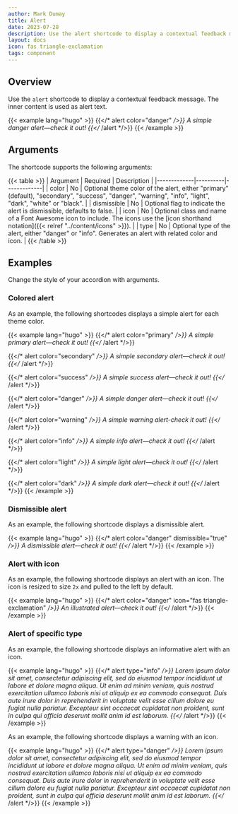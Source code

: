 ```yaml
---
author: Mark Dumay
title: Alert
date: 2023-07-28
description: Use the alert shortcode to display a contextual feedback message.
layout: docs
icon: fas triangle-exclamation
tags: component
---
```


## Overview

Use the `alert` shortcode to display a contextual feedback message. The inner content is used as alert text.

<!-- markdownlint-disable MD037 -->
{{< example lang="hugo" >}}
{{</* alert color="danger" */>}}
    A simple danger alert—check it out!
{{</* /alert */>}}
{{< /example >}}
<!-- markdownlint-enable MD037 -->

## Arguments

The shortcode supports the following arguments:

{{< table >}}
| Argument    | Required | Description |
|-------------|----------|-------------|
| color       | No  | Optional theme color of the alert, either "primary" (default), "secondary", "success", "danger",  "warning", "info", "light", "dark", "white" or "black". |
| dismissible | No  | Optional flag to indicate the alert is dismissible, defaults to false. |
| icon        | No  | Optional class and name of a Font Awesome icon to include. The icons use the [icon shorthand notation]({{< relref "../content/icons" >}}). |
| type        | No  | Optional type of the alert, either "danger" or "info". Generates an alert with related color and icon. |
{{< /table >}}

## Examples

Change the style of your accordion with arguments.

### Colored alert

As an example, the following shortcodes displays a simple alert for each theme color.

<!-- markdownlint-disable MD037 -->
{{< example lang="hugo" >}}
{{</* alert color="primary" */>}}
    A simple primary alert—check it out!
{{</* /alert */>}}

{{</* alert color="secondary" */>}}
    A simple secondary alert—check it out!
{{</* /alert */>}}

{{</* alert color="success" */>}}
    A simple success alert—check it out!
{{</* /alert */>}}

{{</* alert color="danger" */>}}
    A simple danger alert—check it out!
{{</* /alert */>}}

{{</* alert color="warning" */>}}
    A simple warning alert-check it out!
{{</* /alert */>}}

{{</* alert color="info" */>}}
    A simple info alert—check it out!
{{</* /alert */>}}

{{</* alert color="light" */>}}
    A simple light alert—check it out!
{{</* /alert */>}}

{{</* alert color="dark" */>}}
    A simple dark alert—check it out!
{{</* /alert */>}}
{{< /example >}}
<!-- markdownlint-enable MD037 -->

### Dismissible alert

As an example, the following shortcode displays a dismissible alert.

<!-- markdownlint-disable MD037 -->
{{< example lang="hugo" >}}
{{</* alert color="danger" dismissible="true" */>}}
    A dismissible alert—check it out!
{{</* /alert */>}}
{{< /example >}}
<!-- markdownlint-enable MD037 -->

### Alert with icon

As an example, the following shortcode displays an alert with an icon. The icon is resized to size `2x` and pulled to the left by default.

<!-- markdownlint-disable MD037 -->
{{< example lang="hugo" >}}
{{</* alert color="danger" icon="fas triangle-exclamation" */>}}
    An illustrated alert—check it out!
{{</* /alert */>}}
{{< /example >}}
<!-- markdownlint-enable MD037 -->

### Alert of specific type

As an example, the following shortcode displays an informative alert with an icon.

<!-- markdownlint-disable MD037 -->
{{< example lang="hugo" >}}
{{</* alert type="info" */>}}
Lorem ipsum dolor sit amet, consectetur adipiscing elit, sed do eiusmod tempor incididunt
ut labore et dolore magna aliqua. Ut enim ad minim veniam, quis nostrud exercitation
ullamco laboris nisi ut aliquip ex ea commodo consequat. Duis aute irure dolor in
reprehenderit in voluptate velit esse cillum dolore eu fugiat nulla pariatur. Excepteur
sint occaecat cupidatat non proident, sunt in culpa qui officia deserunt mollit anim id
est laborum.
{{</* /alert */>}}
{{< /example >}}
<!-- markdownlint-enable MD037 -->

As an example, the following shortcode displays a warning with an icon.

<!-- markdownlint-disable MD037 -->
{{< example lang="hugo" >}}
{{</* alert type="danger" */>}}
Lorem ipsum dolor sit amet, consectetur adipiscing elit, sed do eiusmod tempor incididunt
ut labore et dolore magna aliqua. Ut enim ad minim veniam, quis nostrud exercitation
ullamco laboris nisi ut aliquip ex ea commodo consequat. Duis aute irure dolor in
reprehenderit in voluptate velit esse cillum dolore eu fugiat nulla pariatur. Excepteur
sint occaecat cupidatat non proident, sunt in culpa qui officia deserunt mollit anim id
est laborum.
{{</* /alert */>}}
{{< /example >}}
<!-- markdownlint-enable MD037 -->
